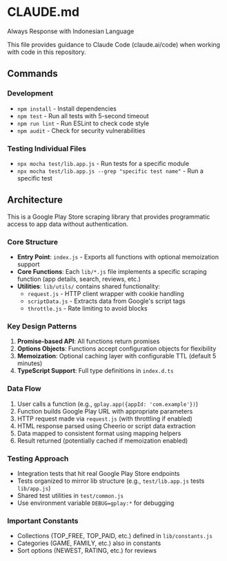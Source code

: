 # CLAUDE.md
Always Response with Indonesian Language

This file provides guidance to Claude Code (claude.ai/code) when working with code in this repository.

## Commands

### Development
- `npm install` - Install dependencies
- `npm test` - Run all tests with 5-second timeout
- `npm run lint` - Run ESLint to check code style
- `npm audit` - Check for security vulnerabilities

### Testing Individual Files
- `npx mocha test/lib.app.js` - Run tests for a specific module
- `npx mocha test/lib.app.js --grep "specific test name"` - Run a specific test

## Architecture

This is a Google Play Store scraping library that provides programmatic access to app data without authentication.

### Core Structure
- **Entry Point**: `index.js` - Exports all functions with optional memoization support
- **Core Functions**: Each `lib/*.js` file implements a specific scraping function (app details, search, reviews, etc.)
- **Utilities**: `lib/utils/` contains shared functionality:
  - `request.js` - HTTP client wrapper with cookie handling
  - `scriptData.js` - Extracts data from Google's script tags
  - `throttle.js` - Rate limiting to avoid blocks

### Key Design Patterns
1. **Promise-based API**: All functions return promises
2. **Options Objects**: Functions accept configuration objects for flexibility
3. **Memoization**: Optional caching layer with configurable TTL (default 5 minutes)
4. **TypeScript Support**: Full type definitions in `index.d.ts`

### Data Flow
1. User calls a function (e.g., `gplay.app({appId: 'com.example'})`)
2. Function builds Google Play URL with appropriate parameters
3. HTTP request made via `request.js` (with throttling if enabled)
4. HTML response parsed using Cheerio or script data extraction
5. Data mapped to consistent format using mapping helpers
6. Result returned (potentially cached if memoization enabled)

### Testing Approach
- Integration tests that hit real Google Play Store endpoints
- Tests organized to mirror lib structure (e.g., `test/lib.app.js` tests `lib/app.js`)
- Shared test utilities in `test/common.js`
- Use environment variable `DEBUG=gplay:*` for debugging

### Important Constants
- Collections (TOP_FREE, TOP_PAID, etc.) defined in `lib/constants.js`
- Categories (GAME, FAMILY, etc.) also in constants
- Sort options (NEWEST, RATING, etc.) for reviews